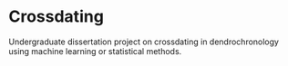 # Crossdating
Undergraduate dissertation project on crossdating in dendrochronology using machine learning or statistical methods.
